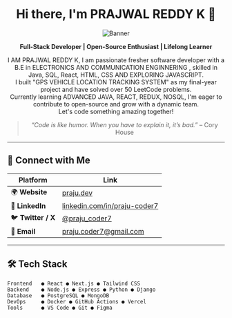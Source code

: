 <div align="center">

# Hi there, I'm PRAJWAL REDDY K 👋  
![Banner](https://github.com/praju-coder7/praju-coder7/assets/123456789/abcdef1234567890abcdef12345678) <!-- replace with your banner image URL -->

**Full-Stack Developer | Open-Source Enthusiast | Lifelong Learner**

I AM PRAJWAL REDDY K, I am passionate fresher software developer with a B.E in ELECTRONICS AND COMMUNICATION ENGINNERING , skilled in Java, SQL, React, HTML, CSS AND EXPLORING JAVASCRIPT.  
I built "GPS VEHICLE LOCATION TRACKING SYSTEM" as my final-year project and have solved over 50 LeetCode problems.  
Currently learning ADVANCED JAVA, REACT, REDUX, NOSQL, I'm eager to contribute to open-source and grow with a dynamic team.  
Let's code something amazing together!

> *“Code is like humor. When you have to explain it, it’s bad.”* – Cory House

</div>

---

## 🔗 Connect with Me
| Platform | Link |
|----------|------|
| 🌍 **Website** | [praju.dev](https://praju.dev) |
| 💼 **LinkedIn** | [linkedin.com/in/praju-coder7](https://linkedin.com/in/praju-coder7) |
| 🐦 **Twitter / X** | [@praju_coder7](https://twitter.com/praju_coder7) |
| 📧 **Email** | [praju.coder7@gmail.com](mailto:praju.coder7@gmail.com) |

---

## 🛠️ Tech Stack

```text
Frontend   ● React ● Next.js ● Tailwind CSS
Backend    ● Node.js ● Express ● Python ● Django
Database   ● PostgreSQL ● MongoDB
DevOps     ● Docker ● GitHub Actions ● Vercel
Tools      ● VS Code ● Git ● Figma
